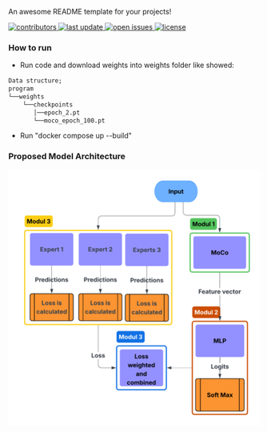 
  <p>
    An awesome README template for your projects! 
  </p>
  
  
<!-- Badges -->
<p>
  <a href="https://github.com/T4t00N/P4-Concept-drift/graphs/contributors">
    <img src="https://img.shields.io/github/contributors/T4t00N/P4-Concept-drift" alt="contributors" />
  </a>
  <a href="https://github.com/T4t00N/P4-Concept-drift/commits">
    <img src="https://img.shields.io/github/last-commit/T4t00N/P4-Concept-drift" alt="last update" />
  </a>
  <a href="https://github.com/T4t00N/P4-Concept-drift/issues">
    <img src="https://img.shields.io/github/issues/T4t00N/P4-Concept-drift" alt="open issues" />
  </a>
  <a href="https://github.com/T4t00N/P4-Concept-drift/blob/main/LICENSE">
    <img src="https://img.shields.io/github/license/T4t00N/P4-Concept-drift.svg" alt="license" />
  </a>
</p>





### **How to run**

- Run code and download weights into weights folder like showed:

```
Data structure;
program
└──weights
    └──checkpoints
       │──epoch_2.pt
       └──moco_epoch_100.pt
```

- Run "docker compose up --build"


### Proposed Model Architecture

<div align="center"> 
  <img src="misc/baseline_architecture.png" alt="Architecture Diagram" />
</div>




